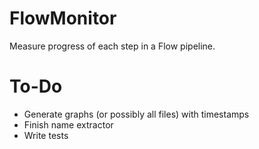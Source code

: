 # FlowMonitor

Measure progress of each step in a Flow pipeline.

# To-Do

 - Generate graphs (or possibly all files) with timestamps
 - Finish name extractor
 - Write tests